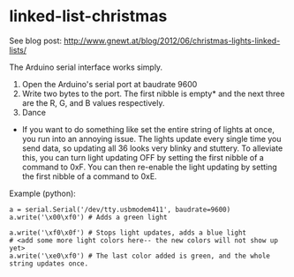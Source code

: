 linked-list-christmas
=====================
See blog post: http://www.gnewt.at/blog/2012/06/christmas-lights-linked-lists/

The Arduino serial interface works simply.

1. Open the Arduino's serial port at baudrate 9600
2. Write two bytes to the port. The first nibble is empty* and the next three are the R, G, and B values respectively.
3. Dance

* If you want to do something like set the entire string of lights at once, you run into an annoying issue.
The lights update every single time you send data, so updating all 36 looks very blinky and stuttery.
To alleviate this, you can turn light updating OFF by setting the first nibble of a command to 0xF.
You can then re-enable the light updating by setting the first nibble of a command to 0xE.

Example (python):
~~~
a = serial.Serial('/dev/tty.usbmodem411', baudrate=9600)
a.write('\x00\xf0') # Adds a green light

a.write('\xf0\x0f') # Stops light updates, adds a blue light
# <add some more light colors here-- the new colors will not show up yet>
a.write('\xe0\xf0') # The last color added is green, and the whole string updates once.
~~~
